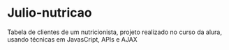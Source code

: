 # Julio-nutricao
 Tabela de clientes de um nutricionista, projeto realizado no curso da alura, usando técnicas em JavasCript, APIs e AJAX
